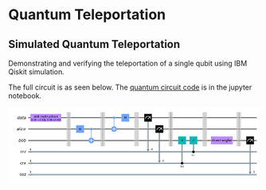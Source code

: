 # Quantum Teleportation

## Simulated Quantum Teleportation

Demonstrating and verifying the teleportation of a single qubit using IBM Qiskit simulation.

The full circuit is as seen below. The [quantum circuit code](../teleportation/teleportation_qubit_sim.ipynb) is in the jupyter notebook.

![teleportation_qubit_sim](../../components/teleportation/teleportation_qubit_sim.png)
